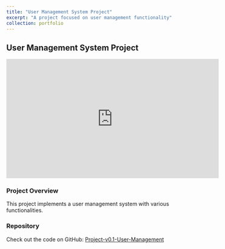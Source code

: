 ```yaml
---
title: "User Management System Project"
excerpt: "A project focused on user management functionality"
collection: portfolio
---
```

## User Management System Project

<iframe width="560" height="315" src="https://www.youtube.com/embed/Jk1VnXKqjtw" frameborder="0" allow="accelerometer; autoplay; clipboard-write; encrypted-media; gyroscope; picture-in-picture" allowfullscreen></iframe>

### Project Overview
This project implements a user management system with various functionalities.

### Repository
Check out the code on GitHub: [Project-v0.1-User-Management](https://github.com/JosephRGonzalez/Project-v0.1-User-Management)